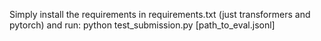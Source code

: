 Simply install the requirements in requirements.txt (just transformers and pytorch) and run:
python test_submission.py [path_to_eval.jsonl]

